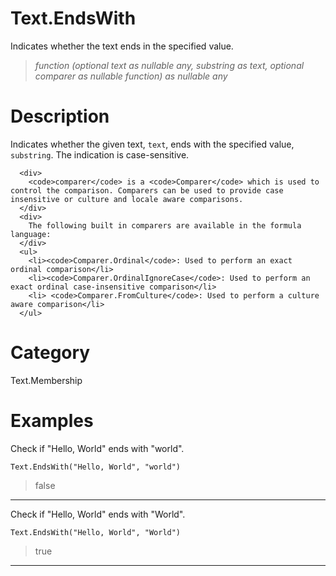 ﻿# Text.EndsWith
Indicates whether the text ends in the specified value.
> _function (optional text as nullable any, substring as text, optional comparer as nullable function) as nullable any_
# Description 
Indicates whether the given text, <code>text</code>, ends with the specified value, <code>substring</code>. The indication is case-sensitive. 
    
      <div>
        <code>comparer</code> is a <code>Comparer</code> which is used to control the comparison. Comparers can be used to provide case insensitive or culture and locale aware comparisons.
      </div>
      <div>
        The following built in comparers are available in the formula language:
      </div>
      <ul>
        <li><code>Comparer.Ordinal</code>: Used to perform an exact ordinal comparison</li>
        <li><code>Comparer.OrdinalIgnoreCase</code>: Used to perform an exact ordinal case-insensitive comparison</li>
        <li> <code>Comparer.FromCulture</code>: Used to perform a culture aware comparison</li>      
      </ul>
# Category 
Text.Membership
# Examples 
Check if "Hello, World" ends with "world".
```
Text.EndsWith("Hello, World", "world")
```
> false
***
Check if "Hello, World" ends with "World".
```
Text.EndsWith("Hello, World", "World")
```
> true
***
